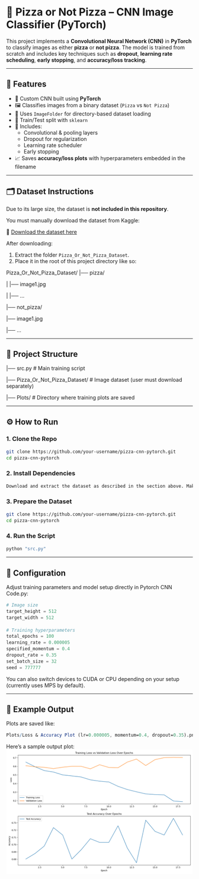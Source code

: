 # 🍕 Pizza or Not Pizza – CNN Image Classifier (PyTorch)

This project implements a **Convolutional Neural Network (CNN)** in **PyTorch** to classify images as either **pizza** or **not pizza**. The model is trained from scratch and includes key techniques such as **dropout**, **learning rate scheduling**, **early stopping**, and **accuracy/loss tracking**.

---

## 🚀 Features

- 🧠 Custom CNN built using **PyTorch**
- 🖼️ Classifies images from a binary dataset (`Pizza` vs `Not Pizza`)
- 🧹 Uses `ImageFolder` for directory-based dataset loading
- 🧪 Train/Test split with `sklearn`
- 🔄 Includes:
  - Convolutional & pooling layers
  - Dropout for regularization
  - Learning rate scheduler
  - Early stopping
- 📈 Saves **accuracy/loss plots** with hyperparameters embedded in the filename

---

## 🗂️ Dataset Instructions

Due to its large size, the dataset is **not included in this repository**.

You must manually download the dataset from Kaggle:

🔗 [Download the dataset here](https://www.kaggle.com/datasets/carlosrunner/pizza-not-pizza)

After downloading:

1. Extract the folder `Pizza_Or_Not_Pizza_Dataset`.
2. Place it in the root of this project directory like so:

Pizza_Or_Not_Pizza_Dataset/
|── pizza/

| |── image1.jpg

| |── ...

|── not_pizza/

|── image1.jpg

|── ...

---

## 📂 Project Structure

|── src.py # Main training script

|── Pizza_Or_Not_Pizza_Dataset/ # Image dataset (user must download separately)

|── Plots/ # Directory where training plots are saved


---

## ⚙️ How to Run

### 1. Clone the Repo
```bash
git clone https://github.com/your-username/pizza-cnn-pytorch.git
cd pizza-cnn-pytorch
```

### 2. Install Dependencies
```bash
Download and extract the dataset as described in the section above. Make sure it sits in the correct folder structure.
```

### 3. Prepare the Dataset
```bash
git clone https://github.com/your-username/pizza-cnn-pytorch.git
cd pizza-cnn-pytorch
```

### 4. Run the Script
```bash
python "src.py"
```

---

## 🔧 Configuration

Adjust training parameters and model setup directly in Pytorch CNN Code.py:

```python
# Image size
target_height = 512
target_width = 512

# Training hyperparameters
total_epochs = 100
learning_rate = 0.000005
specified_momentum = 0.4
dropout_rate = 0.35
set_batch_size = 32
seed = 777777
```
You can also switch devices to CUDA or CPU depending on your setup (currently uses MPS by default).

---

## 📸 Example Output
Plots are saved like:
```mathematica
Plots/Loss & Accuracy Plot (lr=0.000005, momentum=0.4, dropout=0.35).png
```
Here’s a sample output plot:
![Training Plot](Plots/PlotsLoss%20%26%20Accuracy%20Plot%20%28lr%3D0.001%2C%20momentum%3D0.9%2C%20dropout%3D0.5%29.png)







